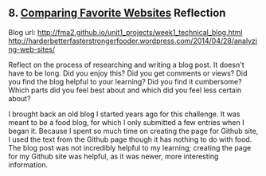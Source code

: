 ## 8. [Comparing Favorite Websites](8_technical_blog/readme.md) Reflection

Blog url: 
http://fma2.github.io/unit1_projects/week1_technical_blog.html
http://harderbetterfasterstrongerfooder.wordpress.com/2014/04/28/analyzing-web-sites/

Reflect on the process of researching and writing a blog post. It doesn't have to be long. Did you enjoy this? Did you get comments or views? Did you find the blog helpful to your learning? Did you find it cumbersome? Which parts did you feel best about and which did you feel less certain about?

I brought back an old blog I started years ago for this challenge.  It was meant to be a food blog, for which I only submitted a few entries when I began it.  Because I spent so much time on creating the page for Github site, I used the text from the Github page though it has nothing to do with food.  The blog post was not incredibly helpful to my learning; creating the page for my Github site  was helpful, as it was newer, more interesting information. 
